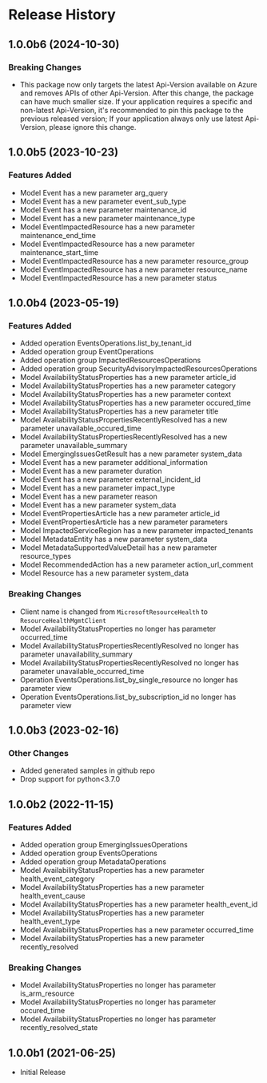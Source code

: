 # Release History

## 1.0.0b6 (2024-10-30)

### Breaking Changes

  - This package now only targets the latest Api-Version available on Azure and removes APIs of other Api-Version. After this change, the package can have much smaller size. If your application requires a specific and non-latest Api-Version, it's recommended to pin this package to the previous released version; If your application always only use latest Api-Version, please ignore this change.

## 1.0.0b5 (2023-10-23)

### Features Added

  - Model Event has a new parameter arg_query
  - Model Event has a new parameter event_sub_type
  - Model Event has a new parameter maintenance_id
  - Model Event has a new parameter maintenance_type
  - Model EventImpactedResource has a new parameter maintenance_end_time
  - Model EventImpactedResource has a new parameter maintenance_start_time
  - Model EventImpactedResource has a new parameter resource_group
  - Model EventImpactedResource has a new parameter resource_name
  - Model EventImpactedResource has a new parameter status

## 1.0.0b4 (2023-05-19)

### Features Added

  - Added operation EventsOperations.list_by_tenant_id
  - Added operation group EventOperations
  - Added operation group ImpactedResourcesOperations
  - Added operation group SecurityAdvisoryImpactedResourcesOperations
  - Model AvailabilityStatusProperties has a new parameter article_id
  - Model AvailabilityStatusProperties has a new parameter category
  - Model AvailabilityStatusProperties has a new parameter context
  - Model AvailabilityStatusProperties has a new parameter occured_time
  - Model AvailabilityStatusProperties has a new parameter title
  - Model AvailabilityStatusPropertiesRecentlyResolved has a new parameter unavailable_occured_time
  - Model AvailabilityStatusPropertiesRecentlyResolved has a new parameter unavailable_summary
  - Model EmergingIssuesGetResult has a new parameter system_data
  - Model Event has a new parameter additional_information
  - Model Event has a new parameter duration
  - Model Event has a new parameter external_incident_id
  - Model Event has a new parameter impact_type
  - Model Event has a new parameter reason
  - Model Event has a new parameter system_data
  - Model EventPropertiesArticle has a new parameter article_id
  - Model EventPropertiesArticle has a new parameter parameters
  - Model ImpactedServiceRegion has a new parameter impacted_tenants
  - Model MetadataEntity has a new parameter system_data
  - Model MetadataSupportedValueDetail has a new parameter resource_types
  - Model RecommendedAction has a new parameter action_url_comment
  - Model Resource has a new parameter system_data

### Breaking Changes

  - Client name is changed from `MicrosoftResourceHealth` to `ResourceHealthMgmtClient`
  - Model AvailabilityStatusProperties no longer has parameter occurred_time
  - Model AvailabilityStatusPropertiesRecentlyResolved no longer has parameter unavailability_summary
  - Model AvailabilityStatusPropertiesRecentlyResolved no longer has parameter unavailable_occurred_time
  - Operation EventsOperations.list_by_single_resource no longer has parameter view
  - Operation EventsOperations.list_by_subscription_id no longer has parameter view

## 1.0.0b3 (2023-02-16)

### Other Changes

  - Added generated samples in github repo
  - Drop support for python<3.7.0

## 1.0.0b2 (2022-11-15)

### Features Added

  - Added operation group EmergingIssuesOperations
  - Added operation group EventsOperations
  - Added operation group MetadataOperations
  - Model AvailabilityStatusProperties has a new parameter health_event_category
  - Model AvailabilityStatusProperties has a new parameter health_event_cause
  - Model AvailabilityStatusProperties has a new parameter health_event_id
  - Model AvailabilityStatusProperties has a new parameter health_event_type
  - Model AvailabilityStatusProperties has a new parameter occurred_time
  - Model AvailabilityStatusProperties has a new parameter recently_resolved

### Breaking Changes

  - Model AvailabilityStatusProperties no longer has parameter is_arm_resource
  - Model AvailabilityStatusProperties no longer has parameter occured_time
  - Model AvailabilityStatusProperties no longer has parameter recently_resolved_state

## 1.0.0b1 (2021-06-25)

* Initial Release
